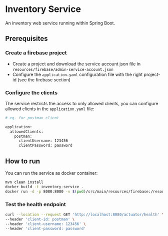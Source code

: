 # Inventory Service

An inventory web service running within Spring Boot.

## Prerequisites
### Create a firebase project
* Create a project and download the service account json file in `resources/firebase/admin-service-account.json`
* Configure the `application.yaml` configuration file with the right project-id (see the firebase section)

### Configure the clients
The service restricts the access to only allowed clients, you can configure allowed clients in the `application.yaml` file:
```bash
# eg. for postman client

application:
  allowedClients:
    postman:
      clientUsername: 123456
      clientPassword: password
```

## How to run
You can run the service as docker container:

```bash
mvn clean install
docker build -t inventory-service .
docker run -d -p 8080:8080 -v $(pwd)/src/main/resources/firebase:/resources:ro inventory-service
```

### Test the health endpoint
```bash
curl --location --request GET 'http://localhost:8080/actuator/health' \
--header 'client-id: postman' \
--header 'client-username: 123456' \
--header 'client-password: password' 
```